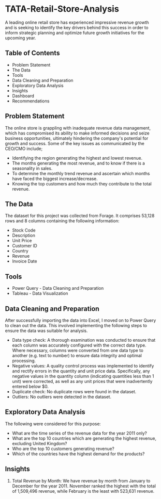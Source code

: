 # TATA-Retail-Store-Analysis
A leading online retail store has experienced impressive revenue growth and is seeking to identify the key drivers behind this success in order to inform strategic planning and optimize future growth initiatives for the upcoming year.

## Table of Contents
- Problem Statement
- The Data
- Tools
- Data Cleaning and Preparation
- Exploratory Data Analysis
- Insights
- Dashboard
- Recommendations

## Problem Statement
The online store is grappling with inadequate revenue data management, which has compromised its ability to make informed decisions and seize business opportunities, ultimately hindering the company's potential for growth and success. Some of the key issues as communicated by the CEO/CMO include;
- Identifying the region generating the highest and lowest revenue.
- The months generating the most revenue, and to know if there is a seasonality in sales.
- To determine the monthly trend revenue and ascertain which months have faced the biggest increase/decrease.
- Knowing the top customers and how much they contribute to the total revenue.

## The Data
The dataset for this project was collected from Forage. It comprises 53,128 rows and 8 columns containing the following information:

- Stock Code
- Description
- Unit Price
- Customer ID
- Country
- Revenue
- Invoice Date

## Tools
- Power Query - Data Cleaning and Preparation
- Tableau - Data Visualization

## Data Cleaning and Preparation
After successfully importing the data into Excel, I moved on to Power Query to clean out the data. This involved implementing the following steps to ensure the data was suitable for analysis.

- Data type check: A thorough examination was conducted to ensure that each column was accurately configured with the correct data type. Where necessary, columns were converted from one data type to another (e.g. text to number) to ensure data integrity and optimal processing.
- Negative values: A quality control process was implemented to identify and rectify errors in the quantity and unit price data. Specifically, any negative values in the quantity column (indicating quantities less than 1 unit) were corrected, as well as any unit prices that were inadvertently entered below $0.
- Duplicate check: No duplicate rows were found in the dataset.
- Outliers: No outliers were detected in the dataset.

## Exploratory Data Analysis
The following were considered for this purpose:

- What are the time series of the revenue data for the year 2011 only?
- What are the top 10 countries which are generating the highest revenue, excluding United Kingdom?
- Who are the top 10 customers generating revenue?
- Which of the countries have the highest demand for the products?

## Insights
  1. Total Revenue by Month: We have revenue by month from January to December for the year 2011. November ranked the highest with the total of 1,509,496 revenue, while February is the least with 523,631 revenue.

